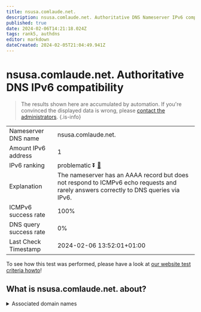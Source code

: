 ```yaml
---
title: nsusa.comlaude.net.
description: nsusa.comlaude.net. Authoritative DNS Nameserver IPv6 compatibility
published: true
date: 2024-02-06T14:21:18.024Z
tags: rank5, authdns
editor: markdown
dateCreated: 2024-02-05T21:04:49.941Z
---
```


# nsusa.comlaude.net. Authoritative DNS IPv6 compatibility

> The results shown here are accumulated by automation. If you're convinced the displayed data is wrong, please [contact the administrators](/howto/chat). 
{.is-info}




|   |   |
| - | - |
| Nameserver DNS name | nsusa.comlaude.net.
| Amount IPv6 address | 1
| IPv6 ranking | problematic :arrow_double_down: [🔗](/howto/ranking) |
| Explanation | The nameserver has an AAAA record but does not respond to ICMPv6 echo requests and rarely answers correctly to DNS queries via IPv6. |
| ICMPv6 success rate | 100%|
| DNS query success rate | 0% |
| Last Check Timestamp | 2024-02-06 13:52:01+01:00 |

To see how this test was performed, please have a look at [our website test criteria howto](/howto/testcriteria/authdns)!


## What is nsusa.comlaude.net. about?






<details>
<summary>Associated domain names</summary>

www.mundipharma.com

</details>
